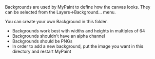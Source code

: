 Backgrounds are used by MyPaint to define how the canvas looks. They can be selected from the Layers->Background... menu.

You can create your own Background in this folder.

* Backgrounds work best with widths and heights in multiples of 64
* Backgrounds shouldn't have an alpha channel
* Backgrounds should be PNGs
* In order to add a new background, put the image you want in this directory and restart MyPaint
